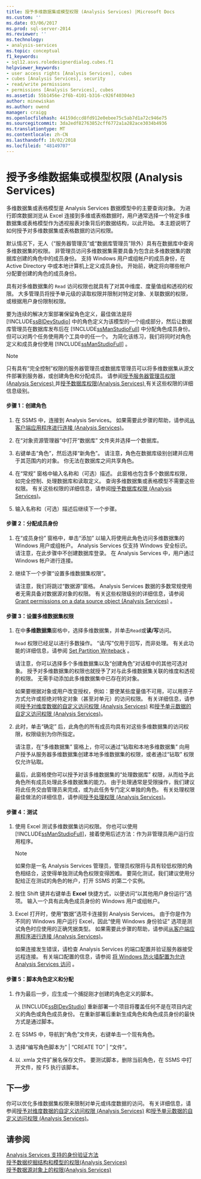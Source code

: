 ```yaml
---
title: 授予多维数据集或模型权限 (Analysis Services) |Microsoft Docs
ms.custom: ''
ms.date: 03/06/2017
ms.prod: sql-server-2014
ms.reviewer: ''
ms.technology:
- analysis-services
ms.topic: conceptual
f1_keywords:
- sql12.asvs.roledesignerdialog.cubes.f1
helpviewer_keywords:
- user access rights [Analysis Services], cubes
- cubes [Analysis Services], security
- read/write permissions
- permissions [Analysis Services], cubes
ms.assetid: 55b1456e-2f6b-4101-b316-c926f40304e3
author: minewiskan
ms.author: owend
manager: craigg
ms.openlocfilehash: 44159dccd8fd912e0ebee75c5ab7d1a72c946e75
ms.sourcegitcommit: 3da2edf82763852cff6772a1a282ace3034b4936
ms.translationtype: MT
ms.contentlocale: zh-CN
ms.lasthandoff: 10/02/2018
ms.locfileid: "48149707"
---
```

# <a name="grant-cube-or-model-permissions-analysis-services"></a>授予多维数据集或模型权限 (Analysis Services)
  多维数据集或表格模型是 Analysis Services 数据模型中的主要查询对象。 为进行即席数据浏览从 Excel 连接到多维或表格数据时，用户通常选择一个特定多维数据集或表格模型作为透视报表对象背后的数据结构，以此开始。 本主题说明了如何授予对多维数据集或表格数据的访问权限。  
  
 默认情况下，无人（“服务器管理员”或“数据库管理员”除外）具有在数据库中查询多维数据集的权限。 非管理员访问多维数据集需要具备为包含此多维数据集的数据库创建的角色中的成员身份。 支持 Windows 用户或组帐户的成员身份，在 Active Directory 中或本地计算机上定义成员身份。 开始前，确定将向哪些帐户分配要创建的角色的成员身份。  
  
 具有对多维数据集的 `Read` 访问权限也就具有了对其中维度、度量值组和透视的权限。 大多管理员将授予单元级的读取权限并限制对特定对象、关联数据的权限，或根据用户身份限制权限。  
  
 要为连续的解决方案部署保留角色定义，最佳做法是将 [!INCLUDE[ssBIDevStudio](../../includes/ssbidevstudio-md.md)] 中的角色定义为该模型的一个组成部分，然后让数据库管理员在数据库发布后在 [!INCLUDE[ssManStudioFull](../../includes/ssmanstudiofull-md.md)] 中分配角色成员身份。 但可以对两个任务使用两个工具中的任一个。 为简化该练习，我们将同时对角色定义和成员身份使用 [!INCLUDE[ssManStudioFull](../../includes/ssmanstudiofull-md.md)] 。  
  
> [!NOTE]  
>  只有具有“完全控制”权限的服务器管理员或数据库管理员可以将多维数据集从源文件部署到服务器，或创建角色和分配成员。 请参阅[授予服务器管理员权限&#40;Analysis Services&#41; ](../instances/grant-server-admin-rights-to-an-analysis-services-instance.md)并[授予数据库权限&#40;Analysis Services&#41; ](grant-database-permissions-analysis-services.md)有关这些权限的详细信息级别。  
  
#### <a name="step-1-create-the-role"></a>步骤 1：创建角色  
  
1.  在 SSMS 中，连接到 Analysis Services。 如果需要此步骤的帮助，请参阅[从客户端应用程序进行连接 (Analysis Services)](../instances/connect-from-client-applications-analysis-services.md)。  
  
2.  在“对象资源管理器”中打开“数据库”  文件夹并选择一个数据库。  
  
3.  右键单击“角色”，然后选择“新角色”。 请注意，角色在数据库级别创建并应用于其范围内的对象。 你无法在数据库之间共享角色。  
  
4.  在“常规”  窗格中输入名称和（可选）描述。 此窗格也包含多个数据库权限，如完全控制、处理数据库和读取定义。 查询多维数据集或表格模型不需要这些权限。 有关这些权限的详细信息，请参阅[授予数据库权限 (Analysis Services)](grant-database-permissions-analysis-services.md)。  
  
5.  输入名称和（可选）描述后继续下一个步骤。  
  
#### <a name="step-2-assign-membership"></a>步骤 2：分配成员身份  
  
1.  在“成员身份”  窗格中，单击“添加”  以输入将使用此角色访问多维数据集的 Windows 用户或组帐户。 Analysis Services 仅支持 Windows 安全标识。 请注意，在此步骤中不创建数据库登录。 在 Analysis Services 中，用户通过 Windows 帐户进行连接。  
  
2.  继续下一个步骤“设置多维数据集权限”。  
  
     请注意，我们将跳过“数据源”窗格。 Analysis Services 数据的多数常规使用者无需具备对数据源对象的权限。 有关这些权限级别的详细信息，请参阅 [Grant permissions on a data source object &#40;Analysis Services&#41;](grant-permissions-on-a-data-source-object-analysis-services.md) 。  
  
#### <a name="step-3-set-cube-permissions"></a>步骤 3：设置多维数据集权限  
  
1.  在中**多维数据集**窗格中，选择多维数据集，并单击`Read`或**读/写**访问。  
  
     `Read` 权限已经足以进行多数操作。 “读/写”仅用于回写，而非处理。 有关此功能的详细信息，请参阅 [Set Partition Writeback](set-partition-writeback.md) 。  
  
     请注意，你可以选择多个多维数据集以及“创建角色”对话框中的其他可选对象。 授予对多维数据集的权限也就授予了对与此多维数据集关联的维度和透视的权限。 无需手动添加此多维数据集中已存在的对象。  
  
     如果要根据对象或用户改变授权，例如：要使某些度量值不可用，可以用原子方式允许或拒绝对特定对象（甚至对单元）的访问权限。 有关详细信息，请参阅[授予对维度数据的自定义访问权限 (Analysis Services)](grant-custom-access-to-dimension-data-analysis-services.md) 和[授予单元数据的自定义访问权限 (Analysis Services)](grant-custom-access-to-cell-data-analysis-services.md)。  
  
2.  此时，单击“确定” 后，此角色的所有成员均具有对这些多维数据集的访问权限，权限级别为你所指定。  
  
     请注意，在“多维数据集”  窗格上，你可以通过“钻取和本地多维数据集” 向用户授予从服务器多维数据集创建本地多维数据集的权限，或者通过“钻取”  权限仅允许钻取。  
  
     最后，此窗格使你可以授予对该多维数据集的“处理数据库”  权限，从而给予此角色所有成员处理此多维数据集的能力。 由于处理通常是受限操作，我们建议将此任务交由管理员来完成，或为此任务专门定义单独的角色。 有关处理权限最佳做法的详细信息，请参阅[授予处理权限 (Analysis Services)](grant-process-permissions-analysis-services.md)。  
  
#### <a name="step-4-test"></a>步骤 4：测试  
  
1.  使用 Excel 测试多维数据集访问权限。 你也可以使用 [!INCLUDE[ssManStudioFull](../../includes/ssmanstudiofull-md.md)]，接着使用后述方法：作为非管理员用户运行应用程序。  
  
    > [!NOTE]  
    >  如果你是一名 Analysis Services 管理员，管理员权限将与具有较低权限的角色相结合，这使得单独测试角色权限变得困难。 要简化测试，我们建议使用分配给正在测试的角色的帐户，打开 SSMS 的第二个实例。  
  
2.  按住 Shift 键并右键单击 **Excel** 快捷方式，以便访问“以其他用户身份运行”选项。 输入一个具有此角色成员身份的 Windows 用户或组帐户。  
  
3.  Excel 打开时，使用“数据”选项卡连接到 Analysis Services。 由于你是作为不同的 Windows 用户运行 Excel，因此“使用 Windows 身份验证”  选项是测试角色时应使用的正确凭据类型。 如果需要此步骤的帮助，请参阅[从客户端应用程序进行连接 (Analysis Services)](../instances/connect-from-client-applications-analysis-services.md)。  
  
     如果连接发生错误，请检查 Analysis Services 的端口配置并验证服务器接受远程连接。 有关端口配置的信息，请参阅 [将 Windows 防火墙配置为允许 Analysis Services 访问](../instances/configure-the-windows-firewall-to-allow-analysis-services-access.md) 。  
  
#### <a name="step-5-script-role-definition-and-assignments"></a>步骤 5：脚本角色定义和分配  
  
1.  作为最后一步，应生成一个捕捉刚才创建的角色定义的脚本。  
  
     从 [!INCLUDE[ssBIDevStudio](../../includes/ssbidevstudio-md.md)] 重新部署一个项目将覆盖任何不是在项目内定义的角色或角色成员身份。 在重新部署后重新生成角色和角色成员身份的最快方式是通过脚本。  
  
2.  在 SSMS 中，导航到“角色”文件夹，右键单击一个现有角色。  
  
3.  选择“编写角色脚本为” | “CREATE TO” | “文件”。  
  
4.  以 .xmla 文件扩展名保存文件。 要测试脚本，删除当前角色，在 SSMS 中打开文件，按 F5 执行该脚本。  
  
## <a name="next-step"></a>下一步  
 你可以优化多维数据集权限来限制对单元或纬度数据的访问。 有关详细信息，请参阅[授予对维度数据的自定义访问权限 (Analysis Services)](grant-custom-access-to-dimension-data-analysis-services.md) 和[授予单元数据的自定义访问权限 (Analysis Services)](grant-custom-access-to-cell-data-analysis-services.md)。  
  
## <a name="see-also"></a>请参阅  
 [Analysis Services 支持的身份验证方法](../instances/authentication-methodologies-supported-by-analysis-services.md)   
 [授予数据挖掘结构和模型的权限&#40;Analysis Services&#41;](grant-permissions-on-data-mining-structures-and-models-analysis-services.md)   
 [授予数据源对象上的权限&#40;Analysis Services&#41;](grant-permissions-on-a-data-source-object-analysis-services.md)  
  
  
